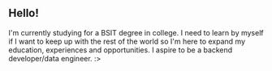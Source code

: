## Hello!
I'm currently studying for a BSIT degree in college. I need to learn by myself if I want to keep up with the rest of the world so I'm here to expand my education, experiences and opportunities. I aspire to be a backend developer/data engineer. :>
<!--
**prionarie/prionarie** is a ✨ _special_ ✨ repository because its `README.md` (this file) appears on your GitHub profile.

Here are some ideas to get you started:

- 🔭 I’m currently working on ...
- 🌱 I’m currently learning ...
- 👯 I’m looking to collaborate on ...
- 🤔 I’m looking for help with ...
- 💬 Ask me about ...
- 📫 How to reach me: ...
- 😄 Pronouns: ...
- ⚡ Fun fact: ...
-->

